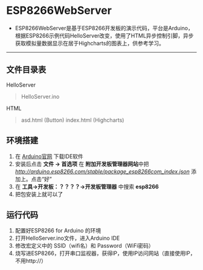 ESP8266WebServer
======
* ESP8266WebServer是基于ESP8266开发板的演示代码，平台是Arduino，根据ESP8266示例代码HelloServer改变，使用了HTML异步控制引脚，异步获取模拟量数据显示在居于Highcharts的图表上，供参考学习。

****
## 文件目录表
HelloServer
> HelloServer.ino

HTML
> asd.html (Button)
> index.html (Highcharts)

## 环境搭建
1. 在 [Arduino官网](https://www.arduino.cc/en/Main/Software?setlang=cn&setlang=cn) 下载IDE软件
2. 安装后点击 **文件 -> 首选项** 在 **附加开发板管理器网站**中把 *http://arduino.esp8266.com/stable/package_esp8266com_index.json* 添加上。点击“好”
3. 在 **工具->开发板：？？？？->开发板管理器** 中搜索 **esp8266** 
4. 把包安装上就可以了

## 运行代码
1. 配置好ESP8266 for Arduino 的环境
2. 打开HelloServer.ino文件，进入Arduino IDE
3. 修改宏定义中的 SSID（wifi名）和 Password（WiFi密码）
4. 烧写进ESP8266，打开串口监视器，获得IP，使用IP访问网站（直接使用IP，不用http://）